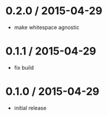 
0.2.0 / 2015-04-29
==================

 * make whitespace agnostic

0.1.1 / 2015-04-29
==================

 * fix build

0.1.0 / 2015-04-29
==================

 * initial release


